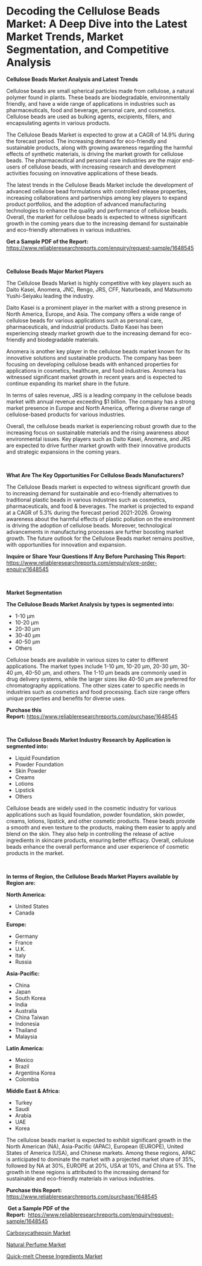 <p><h1>Decoding the Cellulose Beads Market: A Deep Dive into the Latest Market Trends, Market Segmentation, and Competitive Analysis</h1></p><p><strong>Cellulose Beads Market Analysis and Latest Trends</strong></p>
<p><p>Cellulose beads are small spherical particles made from cellulose, a natural polymer found in plants. These beads are biodegradable, environmentally friendly, and have a wide range of applications in industries such as pharmaceuticals, food and beverage, personal care, and cosmetics. Cellulose beads are used as bulking agents, excipients, fillers, and encapsulating agents in various products.</p><p>The Cellulose Beads Market is expected to grow at a CAGR of 14.9% during the forecast period. The increasing demand for eco-friendly and sustainable products, along with growing awareness regarding the harmful effects of synthetic materials, is driving the market growth for cellulose beads. The pharmaceutical and personal care industries are the major end-users of cellulose beads, with increasing research and development activities focusing on innovative applications of these beads.</p><p>The latest trends in the Cellulose Beads Market include the development of advanced cellulose bead formulations with controlled release properties, increasing collaborations and partnerships among key players to expand product portfolios, and the adoption of advanced manufacturing technologies to enhance the quality and performance of cellulose beads. Overall, the market for cellulose beads is expected to witness significant growth in the coming years due to the increasing demand for sustainable and eco-friendly alternatives in various industries.</p></p>
<p><strong>Get a Sample PDF of the Report:&nbsp;</strong> <a href="https://www.reliableresearchreports.com/enquiry/request-sample/1648545">https://www.reliableresearchreports.com/enquiry/request-sample/1648545</a></p>
<p>&nbsp;</p>
<p><strong>Cellulose Beads Major Market Players</strong></p>
<p><p>The Cellulose Beads Market is highly competitive with key players such as Daito Kasei, Anomera, JNC, Rengo, JRS, CFF, Naturbeads, and Matsumoto Yushi-Seiyaku leading the industry. </p><p>Daito Kasei is a prominent player in the market with a strong presence in North America, Europe, and Asia. The company offers a wide range of cellulose beads for various applications such as personal care, pharmaceuticals, and industrial products. Daito Kasei has been experiencing steady market growth due to the increasing demand for eco-friendly and biodegradable materials.</p><p>Anomera is another key player in the cellulose beads market known for its innovative solutions and sustainable products. The company has been focusing on developing cellulose beads with enhanced properties for applications in cosmetics, healthcare, and food industries. Anomera has witnessed significant market growth in recent years and is expected to continue expanding its market share in the future.</p><p>In terms of sales revenue, JRS is a leading company in the cellulose beads market with annual revenue exceeding $1 billion. The company has a strong market presence in Europe and North America, offering a diverse range of cellulose-based products for various industries.</p><p>Overall, the cellulose beads market is experiencing robust growth due to the increasing focus on sustainable materials and the rising awareness about environmental issues. Key players such as Daito Kasei, Anomera, and JRS are expected to drive further market growth with their innovative products and strategic expansions in the coming years.</p></p>
<p>&nbsp;</p>
<p><strong>What Are The Key Opportunities For Cellulose Beads Manufacturers?</strong></p>
<p><p>The Cellulose Beads market is expected to witness significant growth due to increasing demand for sustainable and eco-friendly alternatives to traditional plastic beads in various industries such as cosmetics, pharmaceuticals, and food & beverages. The market is projected to expand at a CAGR of 5.3% during the forecast period 2021-2026. Growing awareness about the harmful effects of plastic pollution on the environment is driving the adoption of cellulose beads. Moreover, technological advancements in manufacturing processes are further boosting market growth. The future outlook for the Cellulose Beads market remains positive, with opportunities for innovation and expansion.</p></p>
<p><strong>Inquire or Share Your Questions If Any Before Purchasing This Report:</strong> <a href="https://www.reliableresearchreports.com/enquiry/pre-order-enquiry/1648545">https://www.reliableresearchreports.com/enquiry/pre-order-enquiry/1648545</a></p>
<p>&nbsp;</p>
<p><strong>Market Segmentation</strong></p>
<p><strong>The Cellulose Beads Market Analysis by types is segmented into:</strong></p>
<p><ul><li>1-10 μm</li><li>10-20 μm</li><li>20-30 μm</li><li>30-40 μm</li><li>40-50 μm</li><li>Others</li></ul></p>
<p><p>Cellulose beads are available in various sizes to cater to different applications. The market types include 1-10 μm, 10-20 μm, 20-30 μm, 30-40 μm, 40-50 μm, and others. The 1-10 μm beads are commonly used in drug delivery systems, while the larger sizes like 40-50 μm are preferred for chromatography applications. The other sizes cater to specific needs in industries such as cosmetics and food processing. Each size range offers unique properties and benefits for diverse uses.</p></p>
<p><strong>Purchase this Report:&nbsp;</strong><a href="https://www.reliableresearchreports.com/purchase/1648545">https://www.reliableresearchreports.com/purchase/1648545</a></p>
<p>&nbsp;</p>
<p><strong>The Cellulose Beads Market Industry Research by Application is segmented into:</strong></p>
<p><ul><li>Liquid Foundation</li><li>Powder Foundation</li><li>Skin Powder</li><li>Creams</li><li>Lotions</li><li>Lipstick</li><li>Others</li></ul></p>
<p><p>Cellulose beads are widely used in the cosmetic industry for various applications such as liquid foundation, powder foundation, skin powder, creams, lotions, lipstick, and other cosmetic products. These beads provide a smooth and even texture to the products, making them easier to apply and blend on the skin. They also help in controlling the release of active ingredients in skincare products, ensuring better efficacy. Overall, cellulose beads enhance the overall performance and user experience of cosmetic products in the market.</p></p>
<p>&nbsp;</p>
<p><strong>In terms of Region, the Cellulose Beads Market Players available by Region are:</strong></p>
<p>
    <p> <strong> North America: </strong>
        <ul>
            <li>United States</li>
            <li>Canada</li>
        </ul>
        </p> 
    <p> <strong> Europe: </strong>
        <ul>
            <li>Germany</li>
            <li>France</li>
            <li>U.K.</li>
            <li>Italy</li>
            <li>Russia</li>
        </ul>
        </p> 
    <p> <strong> Asia-Pacific: </strong>
        <ul>
            <li>China</li>
            <li>Japan</li>
            <li>South Korea</li>
            <li>India</li>
            <li>Australia</li>
            <li>China Taiwan</li>
            <li>Indonesia</li>
            <li>Thailand</li>
            <li>Malaysia</li>
        </ul>
        </p> 
    <p> <strong> Latin America: </strong>
        <ul>
            <li>Mexico</li>
            <li>Brazil</li>
            <li>Argentina Korea</li>
            <li>Colombia</li>
        </ul>
        </p> 
    <p> <strong> Middle East & Africa: </strong>
        <ul>
            <li>Turkey</li>
            <li>Saudi</li>
            <li>Arabia</li>
            <li>UAE</li>
            <li>Korea</li>
        </ul>
    </p>
    </p>
<p><p>The cellulose beads market is expected to exhibit significant growth in the North American (NA), Asia-Pacific (APAC), European (EUROPE), United States of America (USA), and Chinese markets. Among these regions, APAC is anticipated to dominate the market with a projected market share of 35%, followed by NA at 30%, EUROPE at 20%, USA at 10%, and China at 5%. The growth in these regions is attributed to the increasing demand for sustainable and eco-friendly materials in various industries.</p></p>
<p><strong>Purchase this Report: </strong><a href="https://www.reliableresearchreports.com/purchase/1648545">https://www.reliableresearchreports.com/purchase/1648545</a></p>
<p>&nbsp;<strong>Get a Sample PDF of the Report:&nbsp;&nbsp;</strong><a href="https://www.reliableresearchreports.com/enquiry/request-sample/1648545">https://www.reliableresearchreports.com/enquiry/request-sample/1648545</a></p>
<p><strong></strong></p>
<p><p><a href="https://view.publitas.com/reportprime-1/carboxycathepsin-market-size-furnishes-valuable-information-encompassing-market-share-market-trends-and-projections-spanning-from-2023-to-2030/">Carboxycathepsin Market</a></p><p><a href="https://view.publitas.com/reportprime-1/natural-perfume-market-offer-valuable-insights-into-market-size-market-share-market-trends-and-projections-spanning-from-2023-to-2030/">Natural Perfume Market</a></p><p><a href="https://view.publitas.com/reportprime-1/quick-melt-cheese-ingredients-market-size-global-industry-overview-market-segmentation-and-forecast-2023-to-2030/">Quick-melt Cheese Ingredients Market</a></p></p>